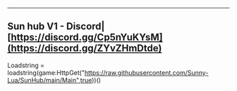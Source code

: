 ----------------------------------------------------------------------------------------------------
Sun hub V1 - Discord|[https://discord.gg/Cp5nYuKYsM](https://discord.gg/ZYvZHmDtde)
----------------------------------------------------------------------------------------------------
Loadstring = loadstring(game:HttpGet("https://raw.githubusercontent.com/Sunny-Lua/SunHub/main/Main",true))()
